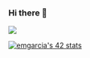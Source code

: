 ### Hi there 👋

<img src="https://github-readme-stats.vercel.app/api?username=mexil77&&show_icons=true&title_color=ffffff&icon_color=bb2acf&text_color=daf7dc&bg_color=151515">

[![emgarcia's 42 stats](https://badge42.vercel.app/api/v2/cl38xrnyv003109mjrh2zdgkx/stats?cursusId=21&coalitionId=64)](https://github.com/JaeSeoKim/badge42)

